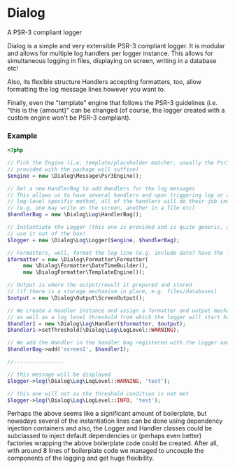 # Dialog
A PSR-3 compliant logger

Dialog is a simple and very extensible PSR-3 compliant logger. It is modular and allows for multiple log handlers per logger instance. This allows for simultaneous logging in files, displaying on screen, writing in a database etc!

Also, its flexible structure Handlers accepting formatters, too, allow formatting the log message lines however you want to.

Finally, even the "template" engine that follows the PSR-3 guidelines (i.e. "this is the {amount}" can be changed (of course, the logger created with a custom engine won't be PSR-3 compliant).

### Εxample
```php
<?php

// Pick the Engine (i.e. template/placeholder matcher, usually the Psr3Engine
// provided with the package will suffice)
$engine = new \Dialog\Message\Psr3Engine();

// Get a new HandlerBag to add Handlers for the log messages
// This allows us to have several handlers and upon triggering log or any
// log-level specific method, all of the handlers will do their job independently
// (e.g. one may write on the screen, another in a file etc)
$handlerBag = new \Dialog\Log\HandlerBag();

// Instantiate the Logger (this one is provided and is quite generic, so you can
// use it out of the box!
$logger = new \Dialog\Log\Logger($engine, $handlerBag);

// Formatters, well, format the log line (e.g. include date? have the log level etc)
$formatter = new \Dialog\Formatter\Formatter(
     new \Dialog\Formatter\DateTimeBuilder(),
     new \DialogFormatter\TemplateEngine());

// Output is where the output/result it prepared and stored 
// (if there is a storage mechanism in place, e.g. files/databases)
$output = new \Dialog\Output\ScreenOutput();

// We create a Handler instance and assign a formatter and output mechanism
// as well as a log level threshold from which the logger will start handling
$handler1 = new \Dialog\Log\Handler($formatter, $output);
$handler1->setThreshold(\Dialog\Log\LogLevel::WARNING);

// We add the Handler in the handler bag registered with the Logger and we're done
$handlerBag->add('screen1', $handler1);

//----------------

// this message will be displayed
$logger->log(\Dialog\Log\LogLevel::WARNING, 'test');

// this one will not as the threshold condition is not met
$logger->log(\Dialog\Log\LogLevel::INFO, 'test');
```

Perhaps the above seems like a significant amount of boilerplate, but nowadays several of the instantiation lines can be done using dependency injection containers and also, the Logger and Handler classes could be subclassed to inject default dependencies or (perhaps even better) factories wrapping the above boilerplate code could be created. After all, with around 8 lines of boilerplate code we managed to uncouple the components of the logging and get huge flexibility.
